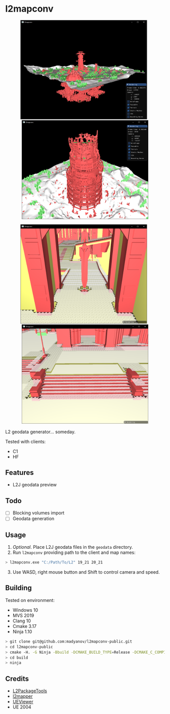 # l2mapconv

<p align="center">
    <img src="assets/cruma.png" width="400" />
    &nbsp;
    <img src="assets/toi.png" width="400" />
</p>
<p align="center">
    <img src="assets/geo_cruma.png" width="400" />
    &nbsp;
    <img src="assets/geo_giran.png" width="400" />
</p>

L2 geodata generator... someday.

Tested with clients:

- C1
- HF

## Features

- L2J geodata preview

## Todo

- [ ] Blocking volumes import
- [ ] Geodata generation

## Usage

1. *Optional*. Place L2J geodata files in the `geodata` directory.
2. Run `l2mapconv` providing path to the client and map names:

```bash
> l2mapconv.exe "C:/Path/To/L2" 19_21 20_21
```
3. Use WASD, right mouse button and Shift to control camera and speed.

## Building

Tested on environment:

- Windows 10
- MVS 2019
- Clang 10
- Cmake 3.17
- Ninja 1.10

```bash
> git clone git@github.com:madyanov/l2mapconv-public.git
> cd l2mapconv-public
> cmake -H. -G Ninja -Bbuild -DCMAKE_BUILD_TYPE=Release -DCMAKE_C_COMPILER="C:/Program Files/LLVM/bin/clang.exe" -DCMAKE_CXX_COMPILER="C:/Program Files/LLVM/bin/clang.exe"
> cd build
> ninja
```

## Credits

- [L2PackageTools](https://github.com/Bigcheese/L2PackageTools)
- [l2mapper](https://github.com/justgos/l2mapper)
- [UEViewer](https://github.com/gildor2/UEViewer)
- UE 2004
